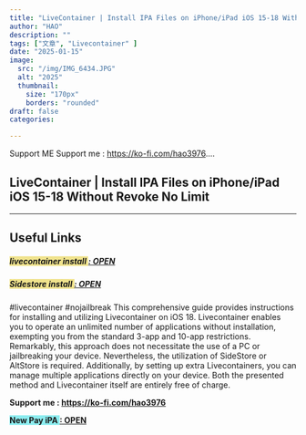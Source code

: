 ```yaml
---
title: "LiveContainer | Install IPA Files on iPhone/iPad iOS 15-18 Without Revoke No Limit"
author: "HAO"
description: ""
tags: ["文章", "Livecontainer" ]
date: "2025-01-15"
image:
  src: "/img/IMG_6434.JPG"
  alt: "2025"
  thumbnail:
    size: "170px"
    borders: "rounded"
draft: false
categories:

---
```


Support ME 
Support me : https://ko-fi.com/hao3976....
<!--more-->

## **LiveContainer | Install IPA Files on iPhone/iPad iOS 15-18 Without Revoke No Limit**

---

## **Useful Links**

##### **<font style="background: #f0e38d"> livecontainer install </font>** **[  : OPEN](https://github.com/khanhduytran0/LiveContainer)**

##### **<font style="background: #f0e38d"> Sidestore install </font>** **[  : OPEN](https://sidestore.io/)**

#livecontainer #nojailbreak
This comprehensive guide provides instructions for installing and utilizing Livecontainer on iOS 18. Livecontainer enables you to operate an unlimited number of applications without installation, exempting you from the standard 3-app and 10-app restrictions. Remarkably, this approach does not necessitate the use of a PC or jailbreaking your device. Nevertheless, the utilization of SideStore or AltStore is required. Additionally, by setting up extra Livecontainers, you can manage multiple applications directly on your device. Both the presented method and Livecontainer itself are entirely free of charge.

**Support me : https://ko-fi.com/hao3976**

 **<font style="background: #8dedf0 "> New Pay iPA </font>** **[  : OPEN](https://www.patreon.com/hao8?utm_medium=unknown&utm_source=join_link&utm_campaign=creatorshare_creator&utm_content=copyLink)**
